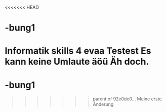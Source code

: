 <<<<<<< HEAD
# -bung1
Informatik skills 4 evaa
Testest
Es kann keine Umlaute äöü
Äh doch.
=======
# -bung1
>>>>>>> parent of 92e0de0... Meine erste Änderung
